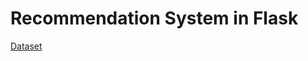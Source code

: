 # Recommendation System in Flask

[Dataset](https://www.kaggle.com/datasets/arashnic/book-recommendation-dataset?select=Books.csv)